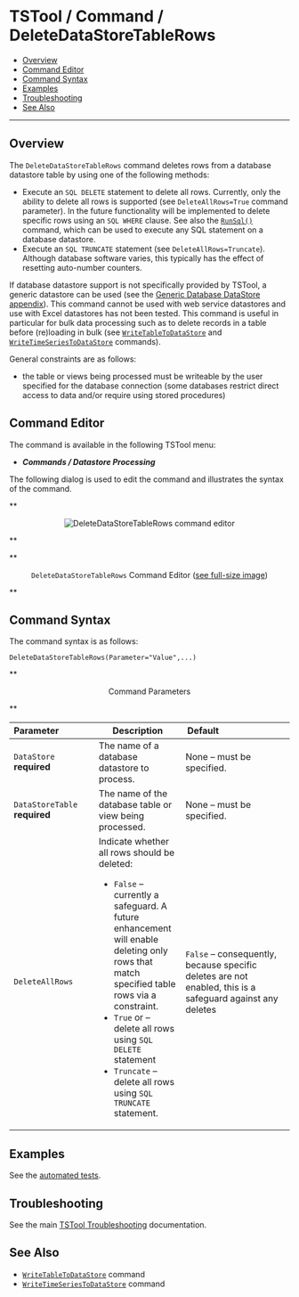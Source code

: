 # TSTool / Command / DeleteDataStoreTableRows #

*   [Overview](#overview)
*   [Command Editor](#command-editor)
*   [Command Syntax](#command-syntax)
*   [Examples](#examples)
*   [Troubleshooting](#troubleshooting)
*   [See Also](#see-also)

-------------------------

## Overview ##

The `DeleteDataStoreTableRows` command deletes rows from a database
datastore table by using one of the following methods:

*   Execute an `SQL DELETE` statement to delete all rows.
    Currently, only the ability to delete all rows is supported (see `DeleteAllRows=True` command parameter).
    In the future functionality will be implemented to delete specific rows using an `SQL WHERE` clause.
    See also the [`RunSql()`](../RunSql/RunSql.md) command, which can be used to execute any SQL statement on a database datastore.
*   Execute an `SQL TRUNCATE` statement (see `DeleteAllRows=Truncate`).
    Although database software varies, this typically has the effect of resetting auto-number counters.

If database datastore support is not specifically provided by TSTool,
a generic datastore can be used (see the
[Generic Database DataStore appendix](../../datastore-ref/GenericDatabase/GenericDatabase.md)).
This command cannot be used with web service datastores and use with Excel datastores has not been tested.
This command is useful in particular for bulk data processing such as to
delete records in a table before (re)loading in bulk (see
[`WriteTableToDataStore`](../WriteTableToDataStore/WriteTableToDataStore.md) and
[`WriteTimeSeriesToDataStore`](../WriteTimeSeriesToDataStore/WriteTimeSeriesToDataStore.md) commands).

General constraints are as follows:

*   the table or views being processed must be writeable by the user specified
    for the database connection (some databases restrict direct access to data
    and/or require using stored procedures)

## Command Editor ##

The command is available in the following TSTool menu:

*   ***Commands / Datastore Processing***

The following dialog is used to edit the command and illustrates the syntax of the command.

**<p style="text-align: center;">
![DeleteDataStoreTableRows command editor](DeleteDataStoreTableRows.png)
</p>**

**<p style="text-align: center;">
`DeleteDataStoreTableRows` Command Editor (<a href="../DeleteDataStoreTableRows.png">see full-size image</a>)
</p>**

## Command Syntax ##

The command syntax is as follows:

```text
DeleteDataStoreTableRows(Parameter="Value",...)
```
**<p style="text-align: center;">
Command Parameters
</p>**

|**Parameter**&nbsp;&nbsp;&nbsp;&nbsp;&nbsp;&nbsp;&nbsp;&nbsp;&nbsp;&nbsp;&nbsp;&nbsp;&nbsp;|**Description**|**Default**&nbsp;&nbsp;&nbsp;&nbsp;&nbsp;&nbsp;&nbsp;&nbsp;&nbsp;&nbsp;&nbsp;&nbsp;&nbsp;&nbsp;&nbsp;&nbsp;&nbsp;&nbsp;&nbsp;&nbsp;&nbsp;&nbsp;&nbsp;&nbsp;&nbsp;&nbsp;&nbsp;|
|--------------|-----------------|-----------------|
|`DataStore`<br>**required**|The name of a database datastore to process.|None – must be specified.|
|`DataStoreTable`<br>**required**|The name of the database table or view being processed.|None – must be specified.|
|`DeleteAllRows`|Indicate whether all rows should be deleted:<ul><li>`False` – currently a safeguard.  A future enhancement will enable deleting only rows that match specified table rows via a constraint.</li><li>`True` or – delete all rows using `SQL DELETE` statement</li><li>`Truncate` – delete all rows using `SQL TRUNCATE` statement.|`False` – consequently, because specific deletes are not enabled, this is a safeguard against any deletes|

## Examples ##

See the [automated tests](https://github.com/OpenCDSS/cdss-app-tstool-test/tree/master/test/commands/DeleteDataStoreTableRows).

## Troubleshooting ##

See the main [TSTool Troubleshooting](../../troubleshooting/troubleshooting.md) documentation.

## See Also ##

*   [`WriteTableToDataStore`](../WriteTableToDataStore/WriteTableToDataStore.md) command
*   [`WriteTimeSeriesToDataStore`](../WriteTimeSeriesToDataStore/WriteTimeSeriesToDataStore.md) command
